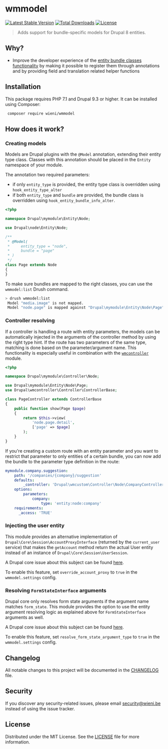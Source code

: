 wmmodel
======================

[![Latest Stable Version](https://poser.pugx.org/wieni/wmmodel/v/stable)](https://packagist.org/packages/wieni/wmmodel)
[![Total Downloads](https://poser.pugx.org/wieni/wmmodel/downloads)](https://packagist.org/packages/wieni/wmmodel)
[![License](https://poser.pugx.org/wieni/wmmodel/license)](https://packagist.org/packages/wieni/wmmodel)

> Adds support for bundle-specific models for Drupal 8 entities.

## Why?
- Improve the developer experience of the [entity bundle classes functionality](https://www.drupal.org/node/3191609) 
  by making it possible to register them through annotations and by providing field and translation related helper 
  functions

## Installation

This package requires PHP 7.1 and Drupal 9.3 or higher. It can be
installed using Composer:

```bash
 composer require wieni/wmmodel
```

## How does it work?
### Creating models
Models are Drupal plugins with the `@Model` annotation, extending their entity type class. Classes with this
annotation should be placed in the `Entity` namespace of your module.

The annotation two required parameters:
- if only `entity_type` is provided, the entity type class is overridden using `hook_entity_type_alter`
- if both `entity_type` and `bundle` are provided, the bundle class is overridden using `hook_entity_bundle_info_alter`. 

```php
<?php

namespace Drupal\mymodule\Entity\Node;

use Drupal\node\Entity\Node;

/**
 * @Model(
 *     entity_type = "node",
 *     bundle = "page"
 * )
 */
class Page extends Node
{
}
```

To make sure bundles are mapped to the right classes, you can use the
`wmmodel:list` Drush command.

```bash
> drush wmmodel:list
 Model "media.image" is not mapped.
 Model "node.page" is mapped against "Drupal\mymodule\Entity\Node\Page".
```

### Controller resolving
If a controller is handling a route with entity parameters, the models
can be automatically injected in the arguments of the controller method
by using the right type hint. If the route has two parameters of the same type, 
matching is done based on the parameter/argument name. This functionality is
especially useful in combination with the [`wmcontroller`](https://github.com/wieni/wmcontroller) module.

```php
<?php

namespace Drupal\mymodule\Controller\Node;

use Drupal\mymodule\Entity\Node\Page;
use Drupal\wmcontroller\Controller\ControllerBase;

class PageController extends ControllerBase
{
    public function show(Page $page)
    {
        return $this->view(
            'node.page.detail',
            ['page' => $page]
        );
    }
}

```

If you're creating a custom route with an entity parameter and you want to restrict that parameter to only entities of a
certain bundle, you can now add the bundle to the parameter type definition in the route:

```yml
mymodule.company.suggestion:
    path: '/companies/{company}/suggestion'
    defaults:
        _controller: 'Drupal\wmcustom\Controller\Node\CompanyController::addSuggestion'
    options:
        parameters:
            company:
                type: 'entity:node:company'
    requirements:
      _access: 'TRUE'
```

### Injecting the user entity
This module provides an alternative implementation of
`Drupal\Core\Session\AccountProxyInterface` (returned by the
`current_user` service) that makes the `getAccount` method return the
actual User entity instead of an instance of `Drupal\Core\Session\UserSession`.

A Drupal core issue about this subject can be found [here](https://www.drupal.org/node/2345611).

To enable this feature, set `override_account_proxy` to `true` in the `wmmodel.settings` config.

### Resolving `FormStateInterface` arguments
Drupal core only resolves form state arguments if the argument name matches `form_state`. This module provides the 
option to use the entity argument resolving logic as explained above for `FormStateInterface` arguments as well.

A Drupal core issue about this subject can be found [here](https://www.drupal.org/project/drupal/issues/3006502).

To enable this feature, set `resolve_form_state_argument_type` to `true` in the `wmmodel.settings` config.

## Changelog
All notable changes to this project will be documented in the
[CHANGELOG](CHANGELOG.md) file.

## Security
If you discover any security-related issues, please email
[security@wieni.be](mailto:security@wieni.be) instead of using the issue
tracker.

## License
Distributed under the MIT License. See the [LICENSE](LICENSE.md) file
for more information.
